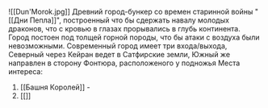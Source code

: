 ![[Dun'Morok.jpg]]
Древний город-бункер со времен старинной войны "[[Дни Пепла]]", построенный что бы сдержать навалу молодых драконов, что с кровью в глазах прорывались в глубь континента. Город постоен под толщей горной породы, что бы атаки с воздуха были невозможными. Современный город имеет три входа/выхода, Северный через Кейран ведет в Сатфирские земли, Южный же направлен в сторону Фонтюра, расположеного у подножья 
Места интереса: 
1. [[Башня Королей]] -
2. [[]]
